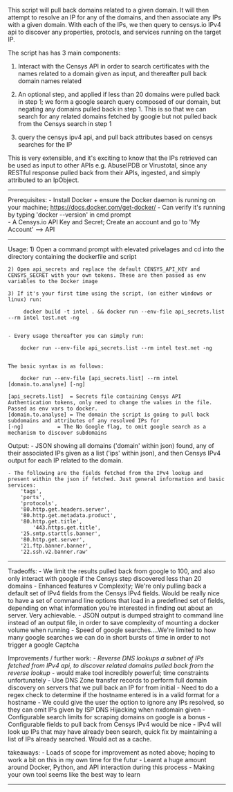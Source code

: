 This script will pull back domains related to a given domain. It will then attempt to resolve an IP for any of the domains, and then associate any IPs with a given domain. With each of the IPs, we then query to censys.io IPv4 api to discover any properties, protocls, and services running on the target IP.

The script has has 3 main components: 

1) Interact with the Censys API in order to search certificates with the names related to a domain given as input, and thereafter pull back domain names related 

2) An optional step, and applied if less than 20 domains were pulled back in step 1; we form a google search query composed of our domain, but negating any domains pulled back in step 1. This is so that we can search for any related domains fetched by google but not pulled back from the Censys search in step 1

3) query the censys ipv4 api, and pull back attributes based on censys searches for the IP

This is very extensible, and it's exciting to know that the IPs retrieved can be used as input to other APIs e.g. AbuseIPDB or Virustotal, since any RESTful response pulled back from their APIs, ingested, and simply attributed to an IpObject.

-----------------------------------------------------------------------------------

Prerequisites:
	- Install Docker + ensure the Docker daemon is running on your machine; https://docs.docker.com/get-docker/
	- Can verify it's running by typing 'docker --version' in cmd prompt  
	- A Censys.io API Key and Secret; Create an account and go to 'My Account' --> API

-----------------------------------------------------------------------------------

Usage:
	1) Open a command prompt with elevated privelages and cd into the directory containing the dockerfile and script

	2) Open api_secrets and replace the default CENSYS_API_KEY and CENSYS_SECRET with your own tokens. These are then passed as env variables to the Docker image	

	3) If it's your first time using the script, (on either windows or linux) run:
	
		 docker build -t intel . && docker run --env-file api_secrets.list --rm intel test.net -ng
	
	
	- Every usage thereafter you can simply run: 
	
		docker run --env-file api_secrets.list --rm intel test.net -ng


	The basic syntax is as follows:
		
		docker run --env-file [api_secrets.list] --rm intel [domain.to.analyse] [-ng]

	[api_secrets.list]	= Secrets file containing Censys API Authentication tokens, only need to change the values in the file. Passed as env vars to docker.
	[domain.to.analyse]	= The domain the script is going to pull back subdomains and attributes of any resolved IPs for
	[-ng]			= The No Google flag, to omit google search as a mechanism to discover subdomains

Output: 
	- JSON showing all domains ('domain' within json) found, any of their associated IPs given as a list ('ips' within json), and then Censys IPv4 output for each IP related to the domain. 
	
	- The following are the fields fetched from the IPv4 lookup and present within the json if fetched. Just general information and basic services:
		'tags',        
		'ports',
		'protocols',
		'80.http.get.headers.server',
		'80.http.get.metadata.product',
		'80.http.get.title',
	        '443.https.get.title',
		'25.smtp.starttls.banner',
		'80.http.get.server',	
		'21.ftp.banner.banner',
		'22.ssh.v2.banner.raw'

------------------------------------------------------------------------------------

Tradeoffs:
	- We limit the results pulled back from google to 100, and also only interact with google if the Censys step discovered less than 20 domains
	- Enhanced features v Complexity; We're only pulling back a default set of IPv4 fields from the Censys IPv4 fields. Would be really nice to have a set of command line options that load in a predefined set of fields, depending on what information you're interested in finding out about an server. Very achievable.
	- JSON output is dumped straight to command line instead of an output file, in order to save complexity of mounting a docker volume when running
	- Speed of google searches....We're limited to how many google searches we can do in short bursts of time in order to not trigger a google Captcha

Improvements / further work:
	- *Reverse DNS lookups a subnet of IPs fetched from IPv4 api, to discover related domains pulled back from the reverse lookup* - would make tool incredibly powerful; time constraints unfortunately
	- Use DNS Zone transfer records to perform full domain discovery on servers that we pull back an IP for from initial 
	- Need to do a regex check to determine if the hostname entered is in a valid format for a hostname
	- We could give the user the option to ignore any IPs resolved, so they can omit IPs given by ISP DNS Hijacking when nxdomain given
	- Configurable search limits for scraping domains on google is a bonus
	- Configurable fields to pull back from Censys IPv4 would be nice 
	- IPv4 will look up IPs that may have already been search, quick fix by maintaining a list of IPs already searched. Would act as a cache.

takeaways: 
	- Loads of scope for improvement as noted above; hoping to work a bit on this in my own time for the futur
	- Learnt a huge amount around Docker, Python, and API interaction during this process
	- Making your own tool seems like the best way to learn

------------------------------------------------------------------------------------
